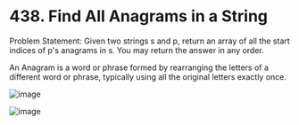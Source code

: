 # 438. Find All Anagrams in a String

Problem Statement: Given two strings s and p, return an array of all the start indices of p's anagrams in s. You may return the answer in any order.

An Anagram is a word or phrase formed by rearranging the letters of a different word or phrase, typically using all the original letters exactly once.

![image](https://github.com/aryanv175/leetcode/assets/91381804/1ff7887e-855c-44b9-a971-6086bf9e9940)

![image](https://github.com/aryanv175/leetcode/assets/91381804/084216ec-7d61-4e9d-9c6c-d87c2523501a)
